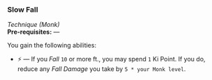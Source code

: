 ### Slow Fall
*Technique (Monk)*  
**Pre-requisites:** —  

You gain the following abilities:
* ⚡ — If you *Fall* `10` or more ft., you may spend `1` Ki Point. If you do, reduce any *Fall Damage* you take by `5 * your Monk level`.
